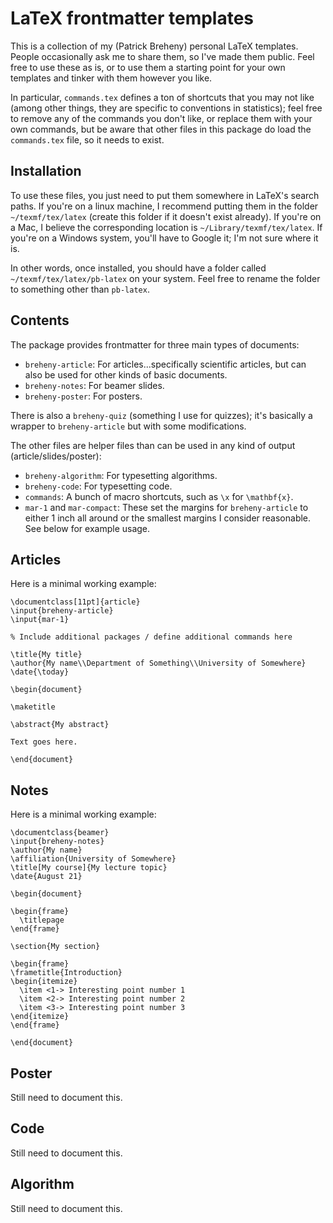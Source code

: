 # LaTeX frontmatter templates

This is a collection of my (Patrick Breheny) personal LaTeX templates.  People occasionally ask me to share them, so I've made them public.  Feel free to use these as is, or to use them a starting point for your own templates and tinker with them however you like.

In particular, `commands.tex` defines a ton of shortcuts that you may not like (among other things, they are specific to conventions in statistics); feel free to remove any of the commands you don't like, or replace them with your own commands, but be aware that other files in this package do load the `commands.tex` file, so it needs to exist.

## Installation

To use these files, you just need to put them somewhere in LaTeX's search paths.  If you're on a linux machine, I recommend putting them in the folder `~/texmf/tex/latex` (create this folder if it doesn't exist already).  If you're on a Mac, I believe the corresponding location is `~/Library/texmf/tex/latex`.  If you're on a Windows system, you'll have to Google it; I'm not sure where it is.

In other words, once installed, you should have a folder called `~/texmf/tex/latex/pb-latex` on your system.  Feel free to rename the folder to something other than `pb-latex`.

## Contents

The package provides frontmatter for three main types of documents:

* `breheny-article`: For articles...specifically scientific articles, but can also be used for other kinds of basic documents.
* `breheny-notes`: For beamer slides.
* `breheny-poster`: For posters.

There is also a `breheny-quiz` (something I use for quizzes); it's basically a wrapper to `breheny-article` but with some modifications.

The other files are helper files than can be used in any kind of output (article/slides/poster):

* `breheny-algorithm`: For typesetting algorithms.
* `breheny-code`: For typesetting code.
* `commands`: A bunch of macro shortcuts, such as `\x` for `\mathbf{x}`.
* `mar-1` and `mar-compact`: These set the margins for `breheny-article` to either 1 inch all around or the smallest margins I consider reasonable.  See below for example usage.

## Articles

Here is a minimal working example:

```
\documentclass[11pt]{article}
\input{breheny-article}
\input{mar-1}

% Include additional packages / define additional commands here

\title{My title}
\author{My name\\Department of Something\\University of Somewhere}
\date{\today}

\begin{document}

\maketitle

\abstract{My abstract}

Text goes here.

\end{document}
```

## Notes

Here is a minimal working example:

```
\documentclass{beamer}
\input{breheny-notes}
\author{My name}
\affiliation{University of Somewhere}
\title[My course]{My lecture topic}
\date{August 21}

\begin{document}

\begin{frame}
  \titlepage
\end{frame}

\section{My section}

\begin{frame}
\frametitle{Introduction}
\begin{itemize}
  \item <1-> Interesting point number 1
  \item <2-> Interesting point number 2
  \item <3-> Interesting point number 3
\end{itemize}
\end{frame}

\end{document}
```

## Poster

Still need to document this.

## Code

Still need to document this.

## Algorithm

Still need to document this.

